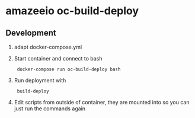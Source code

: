# amazeeio oc-build-deploy

## Development

1. adapt docker-compose.yml
2. Start container and connect to bash

        docker-compose run oc-build-deploy bash

3. Run deployment with

        build-deploy

4. Edit scripts from outside of container, they are mounted into so you can just run the commands again